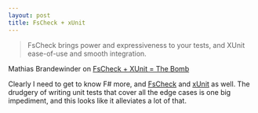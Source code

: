 ```yaml
---
layout: post
title: FsCheck + xUnit
---
```


>FsCheck brings power and expressiveness to your tests, and XUnit ease-of-use and smooth integration.

Mathias Brandewinder on [FsCheck + XUnit = The Bomb](http://www.clear-lines.com/blog/post/FsCheck-and-XUnit-is-The-Bomb.aspx)

Clearly I need to get to know F# more, and [FsCheck](https://github.com/fsharp/FsCheck) and [xUnit](https://github.com/xunit/xunit) as well. The drudgery of writing unit tests that cover all the edge cases is one big impediment, and this looks like it alleviates a lot of that.